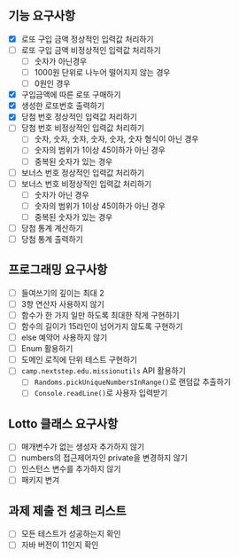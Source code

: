 ## 기능 요구사항

- [x] 로또 구입 금액 정상적인 입력값 처리하기
- [ ] 로또 구입 금액 비정상적인 입력값 처리하기
    - [ ] 숫자가 아닌경우
    - [ ] 1000원 단위로 나누어 떨어지지 않는 경우
    - [ ] 0원인 경우
- [x] 구입금액에 따른 로또 구매하기
- [x] 생성한 로또번호 출력하기
- [x] 당첨 번호 정상적인 입력값 처리하기
- [ ] 당첨 번호 비정상적인 입력값 처리하기
    - [ ] 숫자, 숫자, 숫자, 숫자, 숫자, 숫자 형식이 아닌 경우
    - [ ] 숫자의 범위가 1이상 45이하가 아닌 경우
    - [ ] 중복된 숫자가 있는 경우
- [ ] 보너스 번호 정상적인 입력값 처리하기
- [ ] 보너스 번호 비정상적인 입력값 처리하기
    - [ ] 숫자가 아닌 경우
    - [ ] 숫자의 범위가 1이상 45이하가 아닌 경우
    - [ ] 중복된 숫자가 있는 경우
- [ ] 당첨 통계 계산하기
- [ ] 당첨 통계 출력하기

## 프로그래밍 요구사항

- [ ] 들여쓰기의 깊이는 최대 2
- [ ] 3항 연산자 사용하지 않기
- [ ] 함수가 한 가지 일만 하도록 최대한 작게 구현하기
- [ ] 함수의 길이가 15라인이 넘어가지 않도록 구현하기
- [ ] else 예약어 사용하지 않기
- [ ] Enum 활용하기
- [ ] 도메인 로직에 단위 테스트 구현하기
- [ ] `camp.nextstep.edu.missionutils` API 활용하기
    - [ ] `Randoms.pickUniqueNumbersInRange()`로 랜덤값 추출하기
    - [ ] `Console.readLine()`로 사용자 입력받기

## Lotto 클래스 요구사항

- [ ] 매개변수가 없는 생성자 추가하지 않기
- [ ] numbers의 접근제어자인 private을 변경하지 않기
- [ ] 인스턴스 변수를 추가하지 않기
- [ ] 패키지 변겨

## 과제 제출 전 체크 리스트

- [ ] 모든 테스트가 성공하는지 확인
- [ ] 자바 버전이 11인지 확인